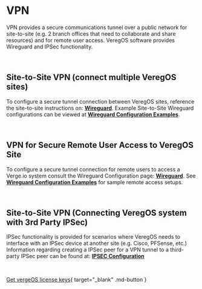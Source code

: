

# VPN

VPN provides a secure communications tunnel over a public network for site-to-site (e.g. 2 branch offices that need to collaborate and share resources) and for remote user access. VeregOS software provides Wireguard and IPSec functionality.

<br>



## Site-to-Site VPN (connect multiple VeregOS sites)
To configure a secure tunnel connection between VeregOS sites, reference the site-to-site instructions on: [**Wireguard**](/product-guide/wireguardconfig).  Example Site-to-Site Wireguard configurations can be viewed at [**Wireguard Configuration Examples**](/product-guide/wireguard-examples).

<br>

## VPN for Secure Remote User Access to VeregOS Site
To configure a secure tunnel connection for remote users to access a Verge.io system consult the Wireguard Configuration page: [**Wireguard**](/product-guide/wireguardconfig).  See [**Wireguard Configuration Examples**](/product-guide/wireguard-examples) for sample remote access setups.

<br>

## Site-to-Site VPN (Connecting VeregOS system with 3rd Party IPSec)
IPSec functionality is provided for scenarios where VeregOS needs to interface with an IPSec device at another site (e.g. Cisco, PFSense, etc.)
Information regarding creating a IPSec peer for a VPN tunnel to a third-party IPSec peer can be found at:  [**IPSEC Configuration**](/product-guide/IPSEC)

<br>

[Get vergeOS license keys](https://www.verge.io/test-drive){ target="_blank" .md-button }